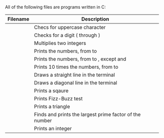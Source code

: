 All of the following files are programs written in C:

| Filename | Description |
| -------- | ----------- |
|  | Checs for uppercase character |
|  | Checks for a digit ( through ) |
|  | Multiplies two integers |
|  | Prints the numbers, from  to  |
|  | Prints the numbers, from  to , except  and  |
|  | Prints 10 times the numbers, from  to  |
|  | Draws a straight line in the terminal |
|  | Draws a diagonal line in the terminal |
|  | Prints a sqaure |
|  | Prints Fizz-Buzz test |
|  | Prints a triangle |
|  | Finds and prints the largest prime factor of the number  |
|  | Prints an integer |


